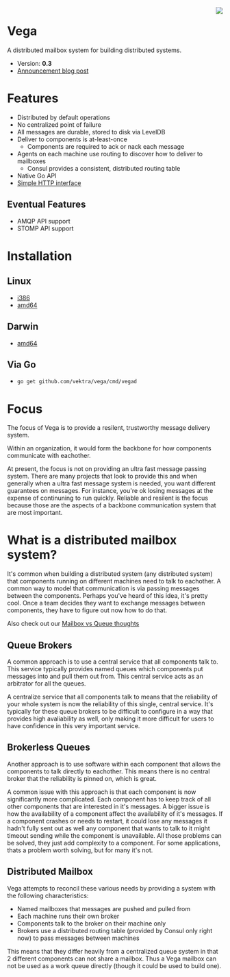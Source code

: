 <img align="right" src="https://github.com/vektra/vega/blob/master/doc/penrose.png">

Vega
=======

A distributed mailbox system for building distributed systems.

* Version: **0.3**
* [Announcement blog post](http://vektra.com/blog/vega)

# Features

* Distributed by default operations
* No centralized point of failure
* All messages are durable, stored to disk via LevelDB
* Deliver to components is at-least-once
  * Components are required to ack or nack each message
* Agents on each machine use routing to discover how to deliver to mailboxes
  * Consul provides a consistent, distributed routing table
* Native Go API
* [Simple HTTP interface](https://github.com/vektra/vega/blob/master/doc/HTTP_API.md)

## Eventual Features

* AMQP API support
* STOMP API support

# Installation

## Linux

* [i386](https://bintray.com/artifact/download/evanphx/vega/vega-0.3-linux-386.zip)
* [amd64](https://bintray.com/artifact/download/evanphx/vega/vega-0.3-linux-amd64.zip)

## Darwin

* [amd64](https://bintray.com/artifact/download/evanphx/vega/vega-0.3-darwin-amd64.zip)

## Via Go

* `go get github.com/vektra/vega/cmd/vegad`

# Focus

The focus of Vega is to provide a resilent, trustworthy message delivery system.

Within an organization, it would form the backbone for how components communicate
with eachother.

At present, the focus is not on providing an ultra fast message passing system.
There are many projects that look to provide this and when generally when 
a ultra fast message system is needed, you want different guarantees on messages.
For instance, you're ok losing messages at the expense of continuning to run
quickly. Reliable and resilent is the focus because those are the aspects of a
backbone communication system that are most important.


# What is a distributed mailbox system?

It's common when building a distributed system (any distributed system) that
components running on different machines need to talk to eachother. A common
way to model that communication is via passing messages between the components.
Perhaps you've heard of this idea, it's pretty cool. Once a team decides they
want to exchange messages between components, they have to figure out now
how to do that.

Also check out our [Mailbox vs Queue thoughts](https://github.com/vektra/vega/blob/master/doc/MAILBOX_VS_QUEUE.md)

## Queue Brokers

A common approach is to use a central service that all components talk to.
This service typically provides named queues which components put messages
into and pull them out from. This central service acts as an arbitrator
for all the queues.

A centralize service that all components talk to means that the reliability
of your whole system is now the reliability of this single, central service.
It's typically for these queue brokers to be difficult to configure in a way
that provides high avaliability as well, only making it more difficult
for users to have confidence in this very important service.

## Brokerless Queues

Another approach is to use software within each component that allows
the components to talk directly to eachother. This means there is no central
broker that the reliability is pinned on, which is great.

A common issue with this approach is that each component is now significantly
more complicated. Each component has to keep track of all other components
that are interested in it's messages. A bigger issue is how the availability
of a component affect the availability of it's messages. If a component crashes
or needs to restart, it could lose any messages it hadn't fully sent out as well
any component that wants to talk to it might timeout sending while the component
is unavailable. All those problems can be solved, they just add complexity to
a component. For some applications, thats a problem worth solving, but for many
it's not.

## Distributed Mailbox

Vega attempts to reconcil these various needs by providing a system with the following characteristics:

* Named mailboxes that messages are pushed and pulled from
* Each machine runs their own broker
* Components talk to the broker on their machine only
* Brokers use a distributed routing table (provided by Consul only right now) to pass messages between machines

This means that they differ heavily from a centralized queue system in that 2 
different components can not share a mailbox.  Thus a Vega mailbox
can not be used as a work queue directly (though it could be used to build one).


